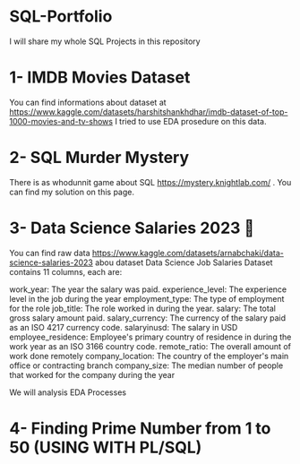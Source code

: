 # SQL-Portfolio
I will share my whole SQL Projects in this repository
  # 1-  IMDB Movies Dataset
  You can find informations about dataset at https://www.kaggle.com/datasets/harshitshankhdhar/imdb-dataset-of-top-1000-movies-and-tv-shows
  I tried to use EDA prosedure on this data.
#   2-  SQL Murder Mystery
There is as whodunnit game about SQL https://mystery.knightlab.com/ . You can find my solution on this page.
#   3- Data Science Salaries 2023 💸
You can find raw data https://www.kaggle.com/datasets/arnabchaki/data-science-salaries-2023
abou dataset
Data Science Job Salaries Dataset contains 11 columns, each are:

work_year: The year the salary was paid.
experience_level: The experience level in the job during the year
employment_type: The type of employment for the role
job_title: The role worked in during the year.
salary: The total gross salary amount paid.
salary_currency: The currency of the salary paid as an ISO 4217 currency code.
salaryinusd: The salary in USD
employee_residence: Employee's primary country of residence in during the work year as an ISO 3166 country code.
remote_ratio: The overall amount of work done remotely
company_location: The country of the employer's main office or contracting branch
company_size: The median number of people that worked for the company during the year

We will analysis EDA Processes
#   4- Finding Prime Number from 1 to 50 (USING WITH PL/SQL)
